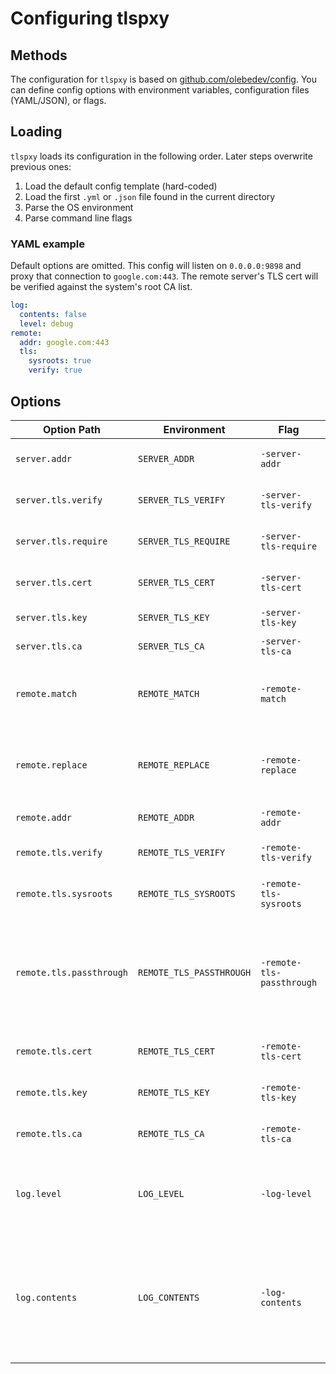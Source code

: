 # Configuring tlspxy

## Methods
The configuration for `tlspxy` is based on [github.com/olebedev/config](http://godoc.org/github.com/olebedev/config). You can define config options with environment variables, configuration files (YAML/JSON), or flags.

## Loading
`tlspxy` loads its configuration in the following order. Later steps overwrite previous ones:
1. Load the default config template (hard-coded)
2. Load the first `.yml` or `.json` file found in the current directory
3. Parse the OS environment
4. Parse command line flags

### YAML example
Default options are omitted. This config will listen on `0.0.0.0:9898` and proxy that connection to `google.com:443`. The remote server's TLS cert will be verified against the system's root CA list.

```yaml
log:
  contents: false
  level: debug
remote:
  addr: google.com:443
  tls:
    sysroots: true
    verify: true
```

## Options
Option Path | Environment | Flag | Description
--- | --- | --- | ---
`server.addr` | `SERVER_ADDR` | `-server-addr` | The local server listening address
`server.tls.verify` | `SERVER_TLS_VERIFY` | `-server-tls-verify` | Verify client certs presented to the server
`server.tls.require` | `SERVER_TLS_REQUIRE` | `-server-tls-require` | Require that the client present an x509 cert
`server.tls.cert` | `SERVER_TLS_CERT` | `-server-tls-cert` | The local server's TLS cert
`server.tls.key` | `SERVER_TLS_KEY` | `-server-tls-key` | The local server's TLS key
`server.tls.ca` | `SERVER_TLS_CA` | `-server-tls-ca` | The local server's TLS CA
`remote.match` | `REMOTE_MATCH` | `-remote-match` | Regex string to match in remote responses. Matches will be shown in stdout.
`remote.replace` | `REMOTE_REPLACE` | `-remote-replace` | Regex string to replace in remote responses in the format `find~replace`
`remote.addr` | `REMOTE_ADDR` | `-remote-addr` | Remote server address
`remote.tls.verify` | `REMOTE_TLS_VERIFY` | `-remote-tls-verify` | Verify the remote server's TLS cert
`remote.tls.sysroots` | `REMOTE_TLS_SYSROOTS` | `-remote-tls-sysroots` | Load the system's root CA list
`remote.tls.passthrough` | `REMOTE_TLS_PASSTHROUGH` | `-remote-tls-passthrough` | Pass the TLS connection through to the remote server (to allow `tlspxy` to do the verification on behalf of remote)
`remote.tls.cert` | `REMOTE_TLS_CERT` | `-remote-tls-cert` | The client cert to present to the remote server
`remote.tls.key` | `REMOTE_TLS_KEY` | `-remote-tls-key` | The key to present to the remote server
`remote.tls.ca` | `REMOTE_TLS_CA` | `-remote-tls-ca` | The CA to present to the remote server
`log.level` | `LOG_LEVEL` | `-log-level` | The log-level to use. Options are `debug`, `info`, `warning`, or `error`. The default is `info`.
`log.contents` | `LOG_CONTENTS` | `-log-contents` | When used in conjunction with `log.level=debug`, prints the raw contents of the TCP stream. If remote TLS is enabled, the output will be encrypted.
